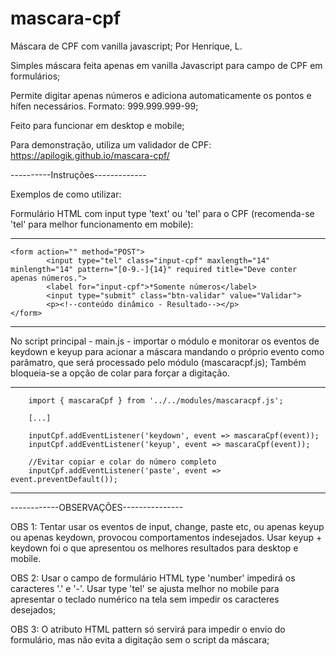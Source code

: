 # mascara-cpf
Máscara de CPF com vanilla javascript;
Por Henrique, L.

Simples máscara feita apenas em vanilla Javascript para campo de CPF em formulários;

Permite digitar apenas números e adiciona automaticamente os pontos e hífen necessários. Formato: 999.999.999-99;

Feito para funcionar em desktop e mobile;

Para demonstração, utiliza um validador de CPF: https://apilogik.github.io/mascara-cpf/

----------Instruções-------------

Exemplos de como utilizar:

Formulário HTML com input type 'text' ou 'tel' para o CPF (recomenda-se 'tel' para melhor funcionamento em mobile):

--------------------------------------------------------------------------------------------------------------------------------------------
   	<form action="" method="POST">
			<input type="tel" class="input-cpf" maxlength="14" minlength="14" pattern="[0-9.-]{14}" required title="Deve conter apenas números.">
			<label for="input-cpf">*Somente números</label>
			<input type="submit" class="btn-validar" value="Validar">
			<p><!--conteúdo dinâmico - Resultado--></p>
	</form>
---------------------------------------------------------------------------------------------------------------------------------------------

No script principal - main.js - importar o módulo e monitorar os eventos de keydown e keyup para acionar a máscara mandando o próprio evento como parâmatro, que 
será processado pelo módulo (mascaracpf.js);
Também bloqueia-se a opção de colar para forçar a digitação.

--------------------------------------------------------------------------------------------------------------------------------------------
	    import { mascaraCpf } from '../../modules/mascaracpf.js';
	    
	    [...]
	    
	    inputCpf.addEventListener('keydown', event => mascaraCpf(event));
	    inputCpf.addEventListener('keyup', event => mascaraCpf(event));

	    //Evitar copiar e colar do número completo
	    inputCpf.addEventListener('paste', event => event.preventDefault());
--------------------------------------------------------------------------------------------------------------------------------------------

------------OBSERVAÇÕES---------------

OBS 1: Tentar usar os eventos de input, change,  paste etc, ou apenas keyup ou apenas keydown, provocou comportamentos indesejados. Usar keyup + 
keydown foi o que apresentou os melhores resultados para desktop e mobile.

OBS 2: Usar o campo de formulário HTML type 'number' impedirá os caracteres '.' e '-'. Usar type 'tel' se ajusta melhor no mobile para apresentar
o teclado numérico na tela sem impedir os caracteres desejados;

OBS 3: O atributo HTML pattern só servirá para impedir o envio do formulário, mas não evita a digitação sem o script da máscara;
